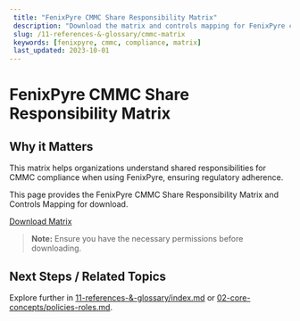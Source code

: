```yaml
---
 title: "FenixPyre CMMC Share Responsibility Matrix"
 description: "Download the matrix and controls mapping for FenixPyre compliance with CMMC standards."
 slug: /11-references-&-glossary/cmmc-matrix
 keywords: [fenixpyre, cmmc, compliance, matrix]
 last_updated: 2023-10-01
---
```


# FenixPyre CMMC Share Responsibility Matrix

## Why it Matters
This matrix helps organizations understand shared responsibilities for CMMC compliance when using FenixPyre, ensuring regulatory adherence.

This page provides the FenixPyre CMMC Share Responsibility Matrix and Controls Mapping for download.

[Download Matrix](https://cdn.example.com/fenixpyre_cmmc_matrix.xlsx)  
> **Note:** Ensure you have the necessary permissions before downloading.

## Next Steps / Related Topics
Explore further in [11-references-&-glossary/index.md](./index.md) or [02-core-concepts/policies-roles.md](../02-core-concepts/policies-roles.md).
